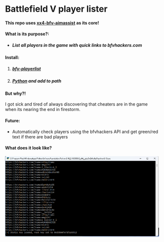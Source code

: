 # Battlefield V player lister
#### This repo uses [xx4-bfv-aimassist](https://github.com/exex4/xx4-bfv-aimassist) as its core!
#### What is its purpose?:
 - ##### List all players in the game with quick links to bfvhackers.com
#### Install:
1. ##### [bfv-playerlist](https://github.com/perheld/bfv-playerlist)
2. ##### [Python](https://www.python.org/downloads/) and add to path

#### But why?!
I got sick and tired of always discovering that cheaters are in the game when its nearing the end in firestorm.

#### Future:
 - Automatically check players using the bfvhackers API and get green/red text if there are bad players

#### What does it look like?
![Screenshot](screenshot.png)
